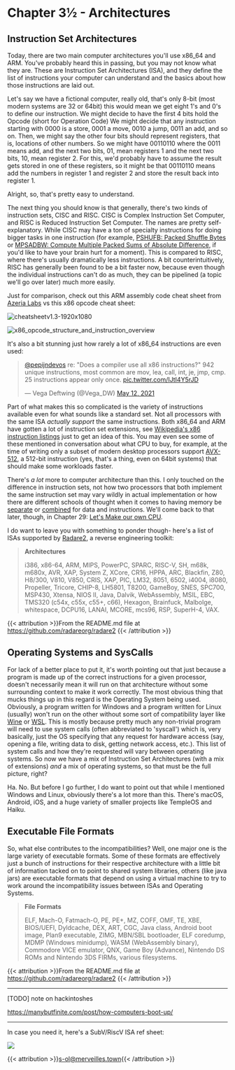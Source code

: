 # Chapter 3½ - Architectures

## Instruction Set Architectures

Today, there are two main computer architectures you'll use x86_64 and ARM. You've probably heard this in passing, but you may not know what they are. These are Instruction Set Architectures (ISA), and they define the list of instructions your computer can understand and the basics about how those instructions are laid out.

Let's say we have a fictional computer, really old, that's only 8-bit (most modern systems are 32 or 64bit) this would mean we get eight 1's and 0's to define our instruction. We might decide to have the first 4 bits hold the Opcode (short for Operation Code) We might decide that any instruction starting with 0000 is a store, 0001 a move, 0010 a jump, 0011 an add, and so on. Then, we might say the other four bits should represent registers, that is, locations of other numbers. So we might have 00110110 where the 0011 means add, and the next two bits, 01, mean registers 1 and the next two bits,  10, mean register 2. For this, we'd probably have to assume the result gets stored in one of these registers, so it might be that 00110110 means add the numbers in register 1 and register 2 and store the result back into register 1.

Alright, so, that's pretty easy to understand.

The next thing you should know is that generally, there's two kinds of instruction sets, CISC and RISC. CISC is Complex Instruction Set Computer, and RISC is Reduced Instruction Set Computer. The names are pretty self-explanatory. While CISC may have a ton of specialty instructions for doing bigger tasks in one instruction (for example, [PSHUFB: Packed Shuffle Bytes](https://www.felixcloutier.com/x86/pshufb) or [MPSADBW: Compute Multiple Packed Sums of Absolute Difference](https://www.felixcloutier.com/x86/mpsadbw), if you'd like to have your brain hurt for a moment). This is compared to RISC, where there's usually dramatically less instructions. A bit counterintuitively, RISC has generally been found to be a bit faster now, because even though the individual instructions can't do as much, they can be pipelined (a topic we'll go over later) much more easily.

Just for comparison, check out this ARM assembly code cheat sheet from [Azeria Labs](https://azeria-labs.com/assembly-basics-cheatsheet/) vs this x86 opcode cheat sheet:

![cheatsheetv1.3-1920x1080](/eng/armcheat.webp)

![x86_opcode_structure_and_instruction_overview](/eng/x86_opcode_structure_and_instruction_overview.webp)

It's also a bit stunning just how rarely a lot of x86_64 instructions are even used:

<blockquote class="twitter-tweet"><p lang="en" dir="ltr"><a href="https://twitter.com/pepijndevos?ref_src=twsrc%5Etfw">@pepijndevos</a> re: &quot;Does a compiler use all x86 instructions?&quot; 942 unique instructions, most common are mov, lea, call, int, je, jmp, cmp. 25 instructions appear only once. <a href="https://t.co/IJtI4Y5rJD">pic.twitter.com/IJtI4Y5rJD</a></p>&mdash; Vega Deftwing (@Vega_DW) <a href="https://twitter.com/Vega_DW/status/1392329312683057154?ref_src=twsrc%5Etfw">May 12, 2021</a></blockquote> <script async src="https://platform.twitter.com/widgets.js" charset="utf-8"></script>

Part of what makes this so complicated is the variety of instructions available even for what sounds like a standard set. Not all processors with the same ISA *actually support* the same instructions. Both x86_64 and ARM have gotten a lot of instruction set extensions, see [Wikipedia's x86 instruction listings](https://en.wikipedia.org/wiki/X86_instruction_listings#Added_in_specific_processors) just to get an idea of this. You may even see some of these mentioned in conversation about what CPU to buy, for example, at the time of writing only a subset of modern desktop processors support [AVX-512](https://en.wikipedia.org/wiki/AVX-512), a 512-bit instruction (yes, that's a thing, even on 64bit systems) that should make some workloads faster.

There's *a lot* more to computer architecture than this. I only touched on the difference in instruction sets, not how two processors that both implement the same instruction set may vary wildly in actual implementation or how there are different schools of thought when it comes to having memory be [separate](https://en.wikipedia.org/wiki/Harvard_architecture) or [combined](https://en.wikipedia.org/wiki/Von_Neumann_architecture) for data and instructions. We'll come back to that later, though, in Chapter 29: <a href="/engineering/deeper/comparch/">Let's Make our own CPU</a>.

I do want to leave you with something to ponder though- here's a list of ISAs supported by [Radare2](https://github.com/radareorg/radare2), a reverse engineering toolkit:

> **Architectures**
>
> i386, x86-64, ARM, MIPS, PowerPC, SPARC, RISC-V, SH, m68k, m680x, AVR, XAP, System Z, XCore, CR16, HPPA, ARC, Blackfin, Z80, H8/300, V810, V850, CRIS, XAP, PIC, LM32, 8051, 6502, i4004, i8080, Propeller, Tricore, CHIP-8, LH5801, T8200, GameBoy, SNES, SPC700, MSP430, Xtensa, NIOS II, Java, Dalvik, WebAssembly, MSIL, EBC, TMS320 (c54x, c55x, c55+, c66), Hexagon, Brainfuck, Malbolge, whitespace, DCPU16, LANAI, MCORE, mcs96, RSP, SuperH-4, VAX.

{{< attribution >}}From the README.md file at https://github.com/radareorg/radare2 {{< /attribution >}}

## Operating Systems and SysCalls

For lack of a better place to put it, it's worth pointing out that just because a program is made up of the correct instructions for a given processor, doesn't necessarily mean it will run on that architecture without some surrounding context to make it work correctly. The most obvious thing that mucks things up in this regard is the Operating System being used. Obviously, a program written for Windows and a program written for Linux (usually) won't run on the other without some sort of compatibility layer like [Wine](https://www.winehq.org) or [WSL](https://docs.microsoft.com/en-us/windows/wsl/install-win10). This is mostly because pretty much any non-trivial program will need to use system calls (often abbreviated to 'syscall') which is, very basically, just the OS specifying that any request for hardware access (say, opening a file, writing data to disk, getting network access, etc.). This list of system calls and how they're requested will vary between operating systems. So now we have a mix of Instruction Set Architectures (with a mix of extensions) *and* a mix of operating systems, so that must be the full picture, right?

Ha. No. But before I go further, I do want to point out that while I mentioned Windows and Linux, obviously there's a lot more than this. There's macOS, Android, iOS, and a huge variety of smaller projects like TempleOS and Haiku.

## Executable File Formats

So, what else contributes to the incompatibilities? Well, one major one is the large variety of executable formats. Some of these formats are effectively just a bunch of instructions for their respective architecture with a little bit of information tacked on to point to shared system libraries, others (like java jars) are executable formats that depend on using a virtual machine to try to work around the incompatibility issues between ISAs and Operating Systems.

> **File Formats**
>
> ELF, Mach-O, Fatmach-O, PE, PE+, MZ, COFF, OMF, TE, XBE, BIOS/UEFI, Dyldcache, DEX, ART, CGC, Java class, Android boot image, Plan9 executable, ZIMG, MBN/SBL bootloader, ELF coredump, MDMP (Windows minidump), WASM (WebAssembly binary), Commodore VICE emulator, QNX, Game Boy (Advance), Nintendo DS ROMs and Nintendo 3DS FIRMs, various filesystems.

{{< attribution >}}From the README.md file at https://github.com/radareorg/radare2 {{< /attribution >}}

---

[TODO] note on hackintoshes

https://manybutfinite.com/post/how-computers-boot-up/





---

In case you need it, here's a SubV/RiscV ISA ref sheet:

![](/eng/risc.webp)

{{< attribution >}}[s-ol@merveilles.town](https://merveilles.town/@s_ol/106578158809590397){{< /attribution >}}